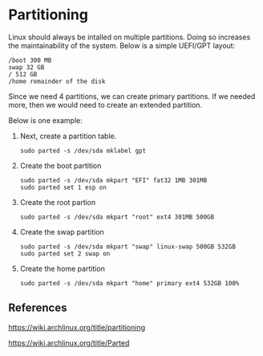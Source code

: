 # Partitioning

Linux should always be intalled on multiple partitions. Doing so increases the maintainability of the system. Below is a simple UEFI/GPT layout:

```
/boot 300 MB
swap 32 GB
/ 512 GB
/home remainder of the disk
```

Since we need 4 partitions, we can create primary partitions. If we needed more, then we would need to create an extended partition.

Below is one example:

1. Next, create a partition table.

    ```
    sudo parted -s /dev/sda mklabel gpt
    ```

2. Create the boot partition

    ```
    sudo parted -s /dev/sda mkpart "EFI" fat32 1MB 301MB
    sudo parted set 1 esp on
    ```

3. Create the root partion

    ```
    sudo parted -s /dev/sda mkpart "root" ext4 301MB 500GB
    ```

4. Create the swap partition

    ```
    sudo parted -s /dev/sda mkpart "swap" linux-swap 500GB 532GB
    sudo parted set 2 swap on
    ```

5. Create the home partition

    ```
    sudo parted -s /dev/sda mkpart "home" primary ext4 532GB 100%
    ```

## References

https://wiki.archlinux.org/title/partitioning

https://wiki.archlinux.org/title/Parted
